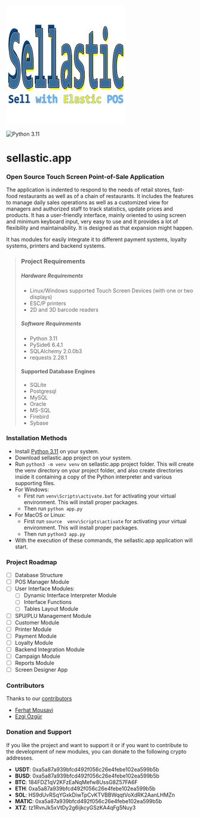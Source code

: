 ![Sellastic logo](https://raw.githubusercontent.com/Sellastic/sellastic.app/main/logo_small.png)

![Python 3.11](https://img.shields.io/badge/python-%3E=_3.11-success.svg)

# sellastic.app

### Open Source Touch Screen Point-of-Sale Application

The application is indented to respond to the needs of retail stores, fast-food restaurants as well as of a chain of restaurants. It includes the features to manage daily sales operations as well as a customized view for managers and authorized staff to track statistics, update prices and products. It has a user-friendly interface, mainly oriented to using screen and minimum keyboard input, very easy to use and It provides a lot of flexibility and maintainability. It is designed as that expansion might happen. 

It has modules for easily integrate it to different payment systems, loyalty systems, printers and backend systems.

> ### Project Requirements
>
> ##### Hardware Requirements
>
> - Linux/Windows supported Touch Screen Devices (with one or two displays) 
> - ESC/P printers
> - 2D and 3D barcode readers 
>
> ##### Software Requirements
>
> - Python 3.11
> - PySide6 6.4.1
> - SQLAlchemy 2.0.0b3
> - requests 2.28.1
>
> #### Supported Database Engines
>
> - SQLite
> - Postgresql
> - MySQL
> - Oracle
> - MS-SQL
> - Firebird
> - Sybase

### Installation Methods

* Install [Python 3.11](https://www.python.org/downloads/) on your system.
* Download sellastic.app project on your system.
* Run `python3 -m venv venv` on sellastic.app project folder. This will create the venv directory on your project folder, and also create directories inside it containing a copy of the Python interpreter and various supporting files.
* For Windows:
  * First run `venv\Scripts\activate.bat` for activating your virtual environment. This will install proper packages.
  * Then run `python app.py`
* For MacOS or Linux:
  * First run `source  venv\Scripts\activate` for activating your virtual environment. This will install proper packages.
  * Then run `python3 app.py`
* With the execution of these commands, the sellastic.app application will start.

### Project Roadmap

- [ ] Database Structure
- [ ] POS Manager Module
- [ ] User Interface Modules:
  - [ ] Dynamic Interface Interpreter Module
  - [ ] Interface Functions
  - [ ] Tables Layout Module
- [ ] SPU/PLU Management Module
- [ ] Customer Module
- [ ] Printer Module
- [ ] Payment Module
- [ ] Loyalty Module
- [ ] Backend Integration Module
- [ ] Campaign Module
- [ ] Reports Module
- [ ] Screen Designer App

### Contributors

Thanks to our [contributors](https://github.com/Sellastic/sellastic.app/graphs/contributors)

+ [Ferhat Mousavi](https://github.com/ferhat-mousavi)
+ [Ezgi Özgür](https://github.com/ezgii-ozgur)


### Donation and Support 
If you like the project and want to support it or if you want to contribute to the development of new modules, you can donate to the following crypto addresses.

* **USDT**: 0xa5a87a939bfcd492f056c26e4febe102ea599b5b
* **BUSD**: 0xa5a87a939bfcd492f056c26e4febe102ea599b5b
* **BTC**: 184FDZ1qV2KFzEaNqMefw8UssG8Z57FA6F
* **ETH**: 0xa5a87a939bfcd492f056c26e4febe102ea599b5b
* **SOL**: HS9dUvRSqYGxkDiwTpCvKTVBBWqqtVoXdRK2AanLHMZn
* **MATIC**: 0xa5a87a939bfcd492f056c26e4febe102ea599b5b
* **XTZ**: tz1RvnJk5xVtDy2g6ijkcyGSzKA4qFg5Nuy3

